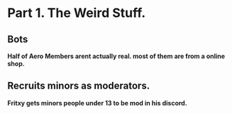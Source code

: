 # Part 1. The Weird Stuff.

## Bots

__Half of Aero Members arent actually real. most of them are from a online shop.__



## Recruits minors as moderators.

__Fritxy gets minors people under 13 to be mod in his discord.__

